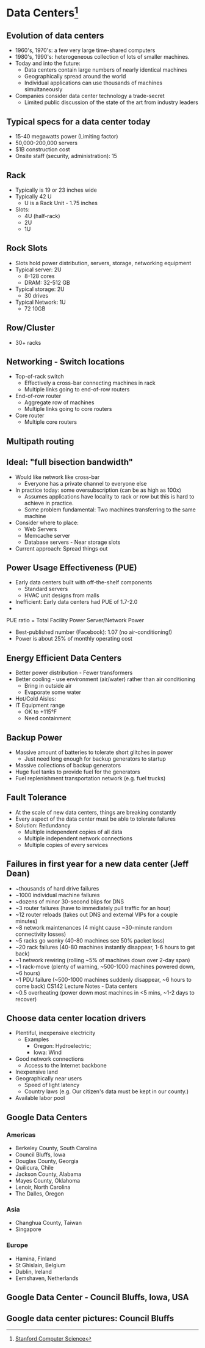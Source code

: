 # Data Centers[^1]

## Evolution of data centers

- 1960's, 1970's: a few very large time-shared computers
- 1980's, 1990's: heterogeneous collection of lots of smaller machines.
- Today and into the future:
  - Data centers contain large numbers of nearly identical machines
  - Geographically spread around the world
  - Individual applications can use thousands of machines simultaneously
- Companies consider data center technology a trade-secret
  - Limited public discussion of the state of the art from industry leaders

## Typical specs for a data center today

- 15-40 megawatts power (Limiting factor)
- 50,000-200,000 servers
- $1B construction cost
- Onsite staff (security, administration): 15

## Rack
- Typically is 19 or 23 inches wide
- Typically 42 U
  - U is a Rack Unit - 1.75 inches
- Slots:
  - 4U (half-rack)
  - 2U
  - 1U 

## Rock Slots

- Slots hold power distribution, servers, storage, networking equipment
- Typical server: 2U
  - 8-128 cores
  - DRAM: 32-512 GB
- Typical storage: 2U
  - 30 drives
- Typical Network: 1U
  - 72 10GB

## Row/Cluster

- 30+ racks

## Networking - Switch locations
- Top-of-rack switch
  - Effectively a cross-bar connecting machines in rack
  - Multiple links going to end-of-row routers
- End-of-row router
  - Aggregate row of machines
  - Multiple links going to core routers
- Core router
  - Multiple core routers

## Multipath routing

## Ideal: "full bisection bandwidth"
- Would like network like cross-bar
  - Everyone has a private channel to everyone else
- In practice today: some oversubscription (can be as high as 100x)
  - Assumes applications have locality to rack or row but this is hard to achieve in practice.
  - Some problem fundamental: Two machines transferring to the same machine
- Consider where to place:
  - Web Servers
  - Memcache server
  - Database servers - Near storage slots
- Current approach: Spread things out

## Power Usage Effectiveness (PUE)

- Early data centers built with off-the-shelf components
  - Standard servers
  - HVAC unit designs from malls
- Inefficient: Early data centers had PUE of 1.7-2.0
- 
PUE ratio = Total Facility Power Server/Network Power

- Best-published number (Facebook): 1.07 (no air-conditioning!)
- Power is about 25% of monthly operating cost

## Energy Efficient Data Centers

- Better power distribution - Fewer transformers
- Better cooling - use environment (air/water) rather than air conditioning
  - Bring in outside air
  - Evaporate some water
- Hot/Cold Aisles:
- IT Equipment range
  - OK to +115°F
  - Need containment

## Backup Power

- Massive amount of batteries to tolerate short glitches in power 
  - Just need long enough for backup generators to startup
- Massive collections of backup generators
- Huge fuel tanks to provide fuel for the generators
- Fuel replenishment transportation network (e.g. fuel trucks)

## Fault Tolerance

- At the scale of new data centers, things are breaking constantly
- Every aspect of the data center must be able to tolerate failures
- Solution: Redundancy
  - Multiple independent copies of all data
  - Multiple independent network connections
  - Multiple copies of every services

## Failures in first year for a new data center (Jeff Dean)

- ~thousands of hard drive failures
- ~1000 individual machine failures
- ~dozens of minor 30-second blips for DNS
- ~3 router failures (have to immediately pull traffic for an hour)
- ~12 router reloads (takes out DNS and external VIPs for a couple minutes)
- ~8 network maintenances (4 might cause ~30-minute random connectivity losses)
- ~5 racks go wonky (40-80 machines see 50% packet loss)
- ~20 rack failures (40-80 machines instantly disappear, 1-6 hours to get back)
- ~1 network rewiring (rolling ~5% of machines down over 2-day span)
- ~1 rack-move (plenty of warning, ~500-1000 machines powered down, ~6 hours)
- ~1 PDU failure (~500-1000 machines suddenly disappear, ~6 hours to come back) CS142 Lecture Notes - Data centers
- ~0.5 overheating (power down most machines in <5 mins, ~1-2 days to recover)

## Choose data center location drivers
- Plentiful, inexpensive electricity 
  - Examples
    - Oregon: Hydroelectric;
    - Iowa: Wind
- Good network connections
  - Access to the Internet backbone
- Inexpensive land
- Geographically near users
  - Speed of light latency
  - Country laws (e.g. Our citizen's data must be kept in our county.)
- Available labor pool

## Google Data Centers

### Americas
- Berkeley County, South Carolina
- Council Bluffs, Iowa
- Douglas County, Georgia
- Quilicura, Chile
- Jackson County, Alabama
- Mayes County, Oklahoma
- Lenoir, North Carolina
- The Dalles, Oregon

### Asia
- Changhua County, Taiwan
- Singapore

### Europe
- Hamina, Finland
- St Ghislain, Belgium
- Dublin, Ireland
- Eemshaven, Netherlands

## Google Data Center - Council Bluffs, Iowa, USA

## Google data center pictures: Council Bluffs

[^1]: [Stanford Computer Science](https://cs.stanford.edu)

